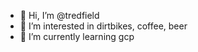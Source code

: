 - 👋 Hi, I’m @tredfield
- 👀 I’m interested in dirtbikes, coffee, beer
- 🌱 I’m currently learning gcp

<!---
tredfield/tredfield is a ✨ special ✨ repository because its `README.md` (this file) appears on your GitHub profile.
You can click the Preview link to take a look at your changes.
--->
